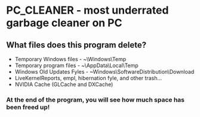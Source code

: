 # PC_CLEANER - most underrated garbage cleaner on PC

## What files does this program delete?

- Temporary Windows files - ~\Windows\Temp
- Temporary program files - ~\AppData\Local\Temp
- Windows Old Updates Fyles - ~Windows\SoftwareDistribution\Download
- LiveKernelReports, empl, hibernation fyle, and other trash...
- NVIDIA Cache (GLCache and DXCache)

### At the end of the program, you will see how much space has been freed up!
